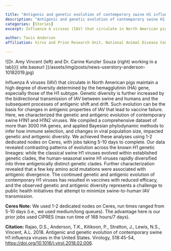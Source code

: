 ```yaml
---

title: "Antigenic and genetic evolution of contemporary swine H1 influenza viruses in the US"
description: "Antigenic and genetic evolution of contemporary swine H1 influenza viruses in the US"
categories: [Stories]
excerpt: Influenza A viruses (IAV) that circulate in North American pigs maintain a high degree of diversity determined by the hemagglutinin (HA) gene, especially those of the H1 subtype.

author: Tavis Anderson
affiliation: Virus and Prion Research Unit, National Animal Disease Center, USDA-ARS

---
```

![Dr. Amy Vincent (left) and Dr. Carine Kunzler Souza (right) working in a lab]({{ site.baseurl }}/assets/img/posts/news-userstory-anderson-10182019.jpg)


Influenza A viruses (IAV) that circulate in North American pigs maintain a high degree of diversity determined by the hemagglutinin (HA) gene, especially those of the H1 subtype. Genetic diversity is further increased by the bidirectional transmission of IAV between swine and humans and the subsequent processes of antigenic shift and drift. Such evolution can be the basis for changes in antigenic properties of IAV that lead to vaccine failure. Here, we characterized the genetic and antigenic evolution of contemporary swine H1N1 and H1N2 viruses. We compiled a comprehensive dataset of more than 3000 HA genes, and applied Bayesian phylodynamic methods to infer how immune selection, and changes in viral population size, impacted genetic and antigenic diversity. We achieved these analyses using 1-2 dedicated nodes on Ceres, with jobs taking 5-10 days to complete. Our data revealed contrasting patterns of evolution across the known H1 genetic lineages: while the classical swine H1 viruses evolved within established genetic clades, the human-seasonal swine H1 viruses rapidly diversified into three antigenically distinct genetic clades. Further characterization revealed that a few key amino acid mutations were associated with antigenic divergence. The continued genetic and antigenic evolution of contemporary H1 viruses has resulted in vaccines with reduced efficacy, and the observed genetic and antigenic diversity represents a challenge to public health initiatives that attempt to minimize swine-to-human IAV transmission.

**Ceres Note:** We used 1-2 dedicated nodes on Ceres, run times ranged from 5-10 days (i.e., we used medium/long queues). The advantage here is our prior jobs used CIPRES (max run time of 168 hours/7 days).

**Citation:** Rajao, D.S., Anderson, T.K., Kitikoon, P., Stratton, J., Lewis, N.S., Vincent, A.L. 2018. Antigenic and genetic evolution of contemporary swine H1 influenza viruses in the United States. Virology, 518:45-54, https://doi.org/10.1016/j.virol.2018.02.006.
